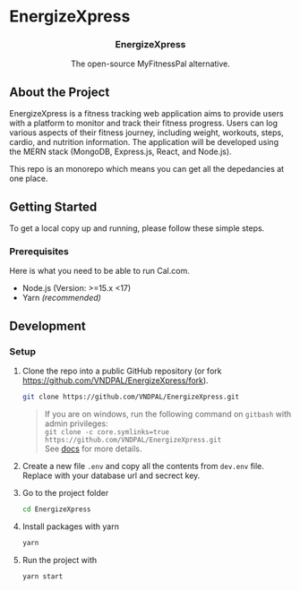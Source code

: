 # EnergizeXpress



<h3 align="center">EnergizeXpress</h3>

  <p align="center">
    The open-source MyFitnessPal alternative.
    <br />
  </p>
</p>

## About the Project
EnergizeXpress is a fitness tracking web application aims to provide users with a platform to monitor and track their fitness progress. Users can log various aspects of their fitness journey, including weight, workouts, steps, cardio, and nutrition information. The application will be developed using the MERN stack (MongoDB, Express.js, React, and Node.js).


This repo is an monorepo which means you can get all the depedancies at one place.

## Getting Started

To get a local copy up and running, please follow these simple steps.

### Prerequisites

Here is what you need to be able to run Cal.com.

- Node.js (Version: >=15.x <17)
- Yarn _(recommended)_

## Development

### Setup

1. Clone the repo into a public GitHub repository (or fork https://github.com/VNDPAL/EnergizeXpress/fork).

   ```sh
   git clone https://github.com/VNDPAL/EnergizeXpress.git
   ```
   > If you are on windows, run the following command on `gitbash` with admin privileges: <br>
   ```git clone -c core.symlinks=true https://github.com/VNDPAL/EnergizeXpress.git``` <br>
   See [docs](https://cal.com/docs/how-to-guides/how-to-troubleshoot-symbolic-link-issues-on-windows#enable-symbolic-links) for more details.

1. Create a new file ```.env``` and copy all the contents from ```dev.env``` file. Replace with your database url and secrect key.

1. Go to the project folder

   ```sh
   cd EnergizeXpress
   ```

1. Install packages with yarn

   ```sh
   yarn
   ```

1. Run the project with

   ```sh
   yarn start
   ```
